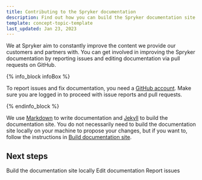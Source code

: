 ```yaml
---
title: Contributing to the Spryker documentation
description: Find out how you can build the Spryker documentation site and contribute to docs
template: concept-topic-template
last_updated: Jan 23, 2023
---
```


We at Spryker aim to constantly improve the content we provide our customers and partners with. You can get involved in improving the Spryker documentation by reporting issues and editing documentation via pull requests on GitHub.

{% info_block infoBox %}

To report issues and fix documentation, you need a [GitHub account](https://github.com/join). Make sure you are logged in to proceed with issue reports and pull requests.

{% endinfo_block %}

We use [Markdown](https://guides.github.com/features/mastering-markdown/) to write documentation and [Jekyll](https://jekyllrb.com/) to build the documentation site. You do not necessarily need to build the documentation site locally on your machine to propose your changes, but if you want to, follow the instructions in [Build documentation site](/docs/about/all/about-the-docs/contribute-to-the-docs/build-the-documentation-site.html).

## Next steps
Build the documentation site locally
Edit documentation
Report issues


